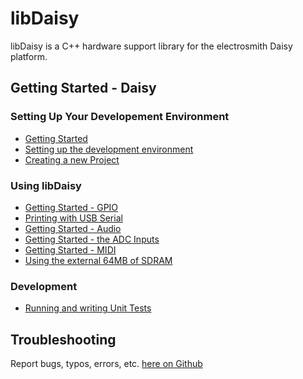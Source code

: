 # libDaisy

libDaisy is a C++ hardware support library for the electrosmith Daisy platform.

## Getting Started -  Daisy

### Setting Up Your Developement Environment

* [Getting Started](https://github.com/electro-smith/DaisyWiki/wiki)
* [Setting up the development environment](https://github.com/electro-smith/DaisyWiki/wiki/1.-Setting-Up-Your-Development-Environment)
* [Creating a new Project](https://github.com/electro-smith/DaisyWiki/wiki/How-To:-Create-a-New-Project)

### Using libDaisy

* [Getting Started - GPIO](_a1_Getting-Started-GPIO.md)
* [Printing with USB Serial](_a2_Getting-Started-Serial-Printing.md)
* [Getting Started - Audio](_a3_Getting-Started-Audio.md)
* [Getting Started - the ADC Inputs](_a4_Getting-Started-ADCs.md)
* [Getting Started - MIDI](_a5_Getting-Started-MIDI.md)
* [Using the external 64MB of SDRAM](_a6_Getting-Started-External-SDRAM.md)

### Development

* [Running and writing Unit Tests](_b1_Development-Unit-Testing.md)

## Troubleshooting

Report bugs, typos, errors, etc. [here on Github](https://github.com/electro-smith/libDaisy/issues)
